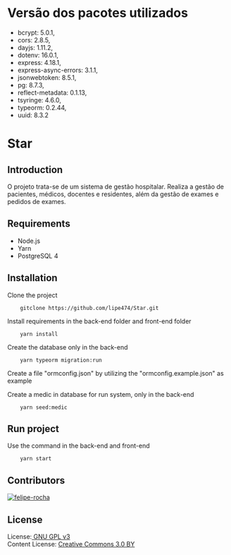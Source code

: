 # Versão dos pacotes utilizados<br>

- bcrypt: 5.0.1,<br>
- cors: 2.8.5,<br>
- dayjs: 1.11.2,<br>
- dotenv: 16.0.1,<br>
- express: 4.18.1,<br>
- express-async-errors: 3.1.1,<br>
- jsonwebtoken: 8.5.1,<br>
- pg: 8.7.3,<br>
- reflect-metadata: 0.1.13,<br>
- tsyringe: 4.6.0,<br>
- typeorm: 0.2.44,<br>
- uuid: 8.3.2<br>

# Star

## Introduction

O projeto trata-se de um sistema de gestão hospitalar. Realiza a gestão de pacientes, médicos, docentes e residentes, além da gestão de exames e pedidos de exames.

## Requirements

- Node.js
- Yarn
- PostgreSQL 4

## Installation

Clone the project

        gitclone https://github.com/lipe474/Star.git

Install requirements in the back-end folder and front-end folder

        yarn install

Create the database only in the back-end

        yarn typeorm migration:run

Create a file "ormconfig.json" by utilizing the "ormconfig.example.json" as example

Create a medic in database for run system, only in the back-end

        yarn seed:medic

## Run project

Use the command in the back-end and front-end

        yarn start

## Contributors

[![felipe-rocha](https://img.shields.io/badge/felipe--rocha-github-black?colorA=808080&colorB=000000&style=for-the-badge)](https://www.github.com/lipe474)

## License

License:<a href="http://www.gnu.org/licenses/gpl.html" target="blank"> GNU GPL v3</a><br>
Content License: <a href="https://creativecommons.org/licenses/by/3.0/" target = "blank">Creative Commons 3.0 BY</a>
